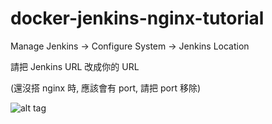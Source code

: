 # docker-jenkins-nginx-tutorial

Manage Jenkins -> Configure System -> Jenkins Location

請把 Jenkins URL 改成你的 URL

(還沒搭 nginx 時, 應該會有 port, 請把 port 移除)

![alt tag](https://i.imgur.com/CoIdiaY.png)
